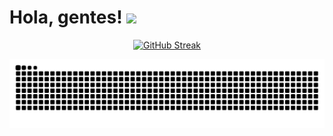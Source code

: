 # Hola, gentes! <img src="https://raw.githubusercontent.com/MartinHeinz/MartinHeinz/master/wave.gif" width="30px">

<div align="center">

[![GitHub Streak](https://github-readme-streak-stats.herokuapp.com?user=whatiskeptiname&theme=dark&hide_border=true&date_format=M%20j%5B%2C%20Y%5D)](https://git.io/streak-stats)

</div>

![snake gif](https://github.com/whatiskeptiname/whatiskeptiname/blob/output/github-contribution-grid-snake.svg)
